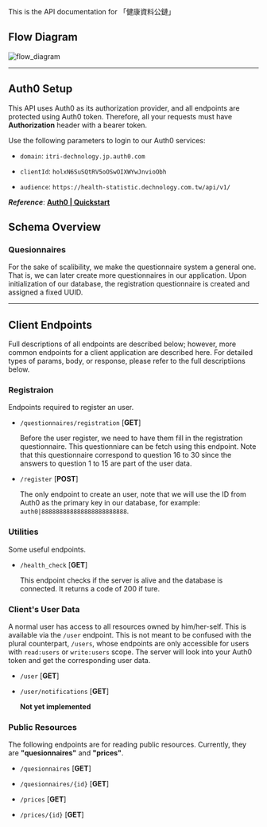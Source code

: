 This is the API documentation for 「健康資料公鏈」

## Flow Diagram

![flow_diagram](https://cdn.discordapp.com/attachments/874556062815100940/1132920083174408222/App-.drawio.png)

---

## Auth0 Setup

This API uses Auth0 as its authorization provider, and all endpoints are protected using Auth0 token.
Therefore, all your requests must have **Authorization** header with a bearer token.

Use the following parameters to login to our Auth0 services:

- `domain`: `itri-dechnology.jp.auth0.com`

- `clientId`: `holxN6SuSQtRV5oOSwOIXWYwJnvioObh`

- `audience`: `https://health-statistic.dechnology.com.tw/api/v1/`

**_Reference_**: [**Auth0 | Quickstart**](https://auth0.com/docs/quickstarts)

## Schema Overview

### Quesionnaires

For the sake of scalibility, we make the questionnaire system a general one. That is, we can later create more questionnaires in our application. Upon initialization of our database, the registration questionnaire is created and assigned a fixed UUID.

---

## Client Endpoints

Full descriptions of all endpoints are described below; however, more common endpoints for a client application are described here. For detailed types of params, body, or response, please refer to the full descriptiions below.

### Registraion

Endpoints required to register an user.

- `/questionnaires/registration` [**GET**]

  Before the user register, we need to have them fill in the registration questionnaire. This questionniare can be fetch using this endpoint. Note that this questionnaire correspond to question 16 to 30 since the answers to question 1 to 15 are part of the user data.

- `/register` [**POST**]

  The only endpoint to create an user, note that we will use the ID from Auth0 as the primary key in our database, for example: `auth0|888888888888888888888888`.

### Utilities

Some useful endpoints.

- `/health_check` [**GET**]

  This endpoint checks if the server is alive and the database is connected. It returns a code of 200 if ture.

### Client's User Data

A normal user has access to all resources owned by him/her-self. This is available via the `/user` endpoint.
This is not meant to be confused with the plural counterpart, `/users`, whose endpoints are only accessible for users with `read:users` or `write:users` scope. The server will look into your Auth0 token and get the corresponding user data.

- `/user` [**GET**]

- `/user/notifications` [**GET**]

  **Not yet implemented**

### Public Resources

The following endpoints are for reading public resources. Currently, they are **"quesionnaires"** and **"prices"**.

- `/quesionnaires` [**GET**]

- `/quesionnaires/{id}` [**GET**]

- `/prices` [**GET**]

- `/prices/{id}` [**GET**]
